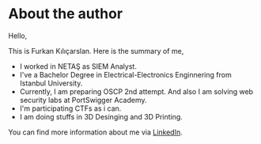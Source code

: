 # About the author

Hello,

This is Furkan Kılıçarslan. Here is the summary of me,

* I worked in NETAŞ as SIEM Analyst.
* I've a Bachelor Degree in Electrical-Electronics Enginnering from Istanbul University.
* Currently, I am preparing OSCP 2nd attempt. And also I am solving web security labs at PortSwigger Academy.
* I'm participating CTFs as i can.
* I am doing stuffs in 3D Desinging and 3D Printing.

You can find more information about me via [LinkedIn](https://www.linkedin.com/in/furkankilicarslan).
